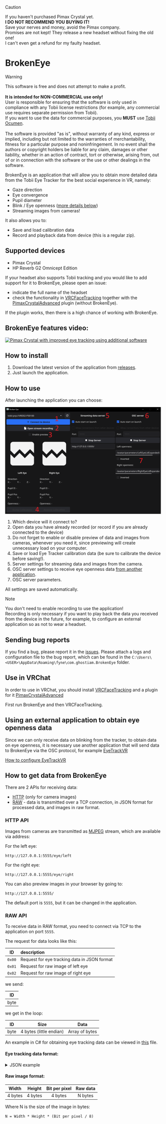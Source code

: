 > [!CAUTION]
> If you haven't purchased Pimax Crystal yet. \
> **I DO NOT RECOMMEND YOU BUYING IT!** \
> Save your nerves and money, avoid the Pimax company. \
> Promises are not kept! They release a new headset without fixing the old one! \
> I can't even get a refund for my faulty headset.

# BrokenEye

> [!WARNING]
> This software is free and does not attempt to make a profit. \
> \
> **It is intended for NON-COMMERCIAL use only!** \
> User is responsible for ensuring that the software is only used in compliance with any Tobii license restrictions (for example, any commercial use requires separate permission from Tobii). \
> If you want to use the data for commercial purposes, you **MUST** use [Tobii Ocumen](https://www.tobii.com/products/software/data-analysis-tools/tobii-ocumen). \
> \
> The software is provided "as is", without warranty of any kind, express or implied, including but not limited to the warranties of merchantability, fitness for a particular purpose and noninfringement. In no event shall the authors or copyright holders be liable for any claim, damages or other liability, whether in an action of contract, tort or otherwise, arising from, out of or in connection with the software or the use or other dealings in the software.

BrokenEye is an application that will allow you to obtain more detailed data from the Tobii Eye Tracker for the best social experience in VR, namely:

- Gaze direction
- Eye convergence
- Pupil diameter
- Blink / Eye openness ([more details below](#using-an-external-application-to-obtain-eye-openness-data))
- Streaming images from cameras!

It also allows you to:
- Save and load calibration data
- Record and playback data from device (this is a regular zip).

## Supported devices

- Pimax Crystal
- HP Reverb G2 Omnicept Edition

If your headset also supports Tobii tracking and you would like to add support for it to BrokenEye, please open an issue:
- indicate the full name of the headset
- check the functionality in [VRCFaceTracking](https://docs.vrcft.io/docs/vrcft-software/vrcft#install-vrcfacetracking) together with the [PimaxCrystalAdvanced](https://github.com/ghostiam/PimaxCrystalAdvanced) plugin (without BrokenEye).

If the plugin works, then there is a high chance of working with BrokenEye.

## BrokenEye features video:
[![Pimax Crystal with improved eye tracking using additional software](https://img.youtube.com/vi/a_0a2vSXWP0/0.jpg)](https://www.youtube.com/watch?v=a_0a2vSXWP0 "Pimax Crystal with improved eye tracking using additional software")

## How to install

1. Download the latest version of the application
   from [releases](https://github.com/ghostiam/BrokenEye/releases/latest).
2. Just launch the application.

## How to use

After launching the application you can choose:

![image](_assets/image.png)

1) Which device will it connect to?
2) Open data you have already recorded (or record if you are already connected to the device)
3) Do not forget to enable or disable preview of data and images from cameras,
   whenever you need it, since previewing will create unnecessary load on your computer.
4) Save or load Eye Tracker calibration data (be sure to calibrate the device before saving!).
5) Server settings for streaming data and images from the camera.
6) OSC server settings to receive eye openness
   data [from another application](#using-an-external-application-to-obtain-eye-openness-data).
7) OSC server parameters.

All settings are saved automatically.

> [!NOTE]
> You don't need to enable recording to use the application! \
> Recording is only necessary if you want to play back the data you received from the device in the future,
> for example, to configure an external application so as not to wear a headset.

## Sending bug reports

If you find a bug, please report it in the [issues](https://github.com/ghostiam/BrokenEye/issues).
Please attach a logs and configuration file to the bug report, which can be found in the `C:\Users\<USER>\AppData\Roaming\fyne\com.ghostiam.BrokenEye` folder.

## Use in VRChat

In order to use in VRChat, you should
install [VRCFaceTracking](https://docs.vrcft.io/docs/vrcft-software/vrcft#install-vrcfacetracking)
and a plugin for it [PimaxCrystalAdvanced](https://github.com/ghostiam/PimaxCrystalAdvanced)

First run BrokenEye and then VRCFaceTracking.

## Using an external application to obtain eye openness data

Since we can only receive data on blinking from the tracker, to obtain data on eye openness, it is necessary
use another application that will send data to BrokenEye via the OSC protocol,
for example [EyeTrackVR](https://github.com/EyeTrackVR/EyeTrackVR)

[How to configure EyeTrackVR](ETVR-configure.md)

## How to get data from BrokenEye

There are 2 APIs for receiving data:

- [HTTP](#http-api) (only for camera images)
- [RAW](#raw-api) - data is transmitted over a TCP connection, in JSON format for processed data, and images in raw
  format.

### HTTP API

Images from cameras are transmitted as [MJPEG](https://en.wikipedia.org/wiki/Motion_JPEG) stream, which are available
via
address:

For the left eye:

```
http://127.0.0.1:5555/eye/left
```

For the right eye:

```
http://127.0.0.1:5555/eye/right
```

You can also preview images in your browser by going to:

```
http://127.0.0.1:5555/
```

The default port is `5555`, but it can be changed in the application.

### RAW API

To receive data in RAW format, you need to connect via TCP to the application on port `5555`.

The request for data looks like this:

|   ID   | description                                  |
|:------:|:---------------------------------------------|
| `0x00` | Request for eye tracking data in JSON format |
| `0x01` | Request for raw image of left eye            |
| `0x02` | Request for raw image of right eye           |

we send:

|  ID  |
|:----:|
| byte |

we get in the loop:

|  ID  |          Size           |      Data      |
|:----:|:-----------------------:|:--------------:|
| byte | 4 bytes (little endian) | Array of bytes |

An example in C# for obtaining eye tracking data can be viewed
in [this](https://github.com/ghostiam/PimaxCrystalAdvanced/blob/main/BrokenEye/Client.cs) file.

#### Eye tracking data format:

<details>
<summary>JSON example</summary>

```json5
{
  "left": {
    "gaze_direction_is_valid": false,
    "gaze_direction": [
      // X
      0,
      // Y
      0,
      // Z
      0
    ],
    "pupil_diameter_is_valid": false,
    "pupil_diameter_mm": -1,
    "pupil_position_on_image_is_valid": false,
    "pupil_position_on_image": [
      // X
      -1,
      // Y
      -1
    ],
    "openness_is_valid": true,
    "openness": 1
  },
  "right": {
    "gaze_direction_is_valid": false,
    "gaze_direction": [
      // X
      0,
      // Y
      0,
      // Z
      0
    ],
    "pupil_diameter_is_valid": false,
    "pupil_diameter_mm": -1,
    "pupil_position_on_image_is_valid": false,
    "pupil_position_on_image": [
      // X
      -1,
      // Y
      -1
    ],
    "openness_is_valid": true,
    "openness": 1
  }
}
```

</details>

#### Raw image format:

|  Width  | Height  | Bit per pixel | Raw data |
|:-------:|:-------:|:-------------:|:--------:|
| 4 bytes | 4 bytes |    4 bytes    | N bytes  |

Where N is the size of the image in bytes:
```
N = Width * Height * (Bit per pixel / 8)
```
